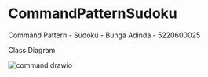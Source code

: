# CommandPatternSudoku
Command Pattern - Sudoku - Bunga Adinda - 5220600025

Class Diagram

![command drawio](https://user-images.githubusercontent.com/83818714/173237189-7b8c2ab4-80b1-4718-ba1f-8610b90f0f0a.png)
